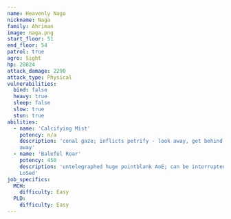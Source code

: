 ```yaml
---
name: Heavenly Naga
nickname: Naga
family: Ahriman
image: naga.png
start_floor: 51
end_floor: 54
patrol: true
agro: Sight
hp: 20824
attack_damage: 2290
attack_type: Physical
vulnerabilities:
  bind: false
  heavy: true
  sleep: false
  slow: true
  stun: true
abilities:
  - name: 'Calcifying Mist'
    potency: n/a
    description: 'conal gaze; inflicts petrify - look away, get behind, or get
    away'
  - name: 'Baleful Roar'
    potency: 450
    description: 'untelegraphed huge pointblank AoE; can be interrupted or
    LoSed'
job_specifics:
  MCH:
    difficulty: Easy
  PLD:
    difficulty: Easy
---
```


